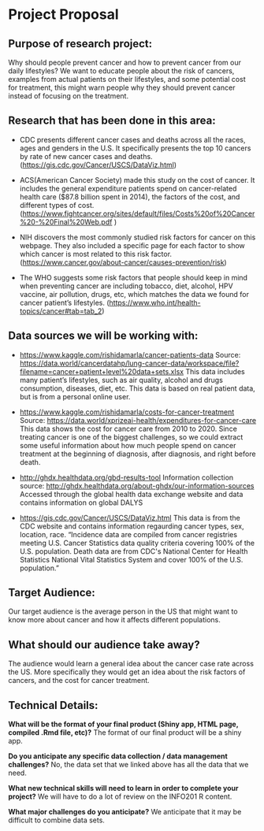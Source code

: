 # Project Proposal
## Purpose of research project: 
Why should people prevent cancer and how to prevent cancer from our daily lifestyles? We want to educate people about the risk of cancers, examples from actual patients on their lifestyles, and some potential cost for treatment, this might warn people why they should prevent cancer instead of focusing on the treatment.

## Research that has been done in this area: 

* CDC presents different cancer cases and deaths across all the races, ages and genders in the U.S. It specifically presents the top 10 cancers by rate of new cancer cases and deaths. (https://gis.cdc.gov/Cancer/USCS/DataViz.html)

* ACS(American Cancer Society) made this study on the cost of cancer. It includes the general expenditure patients spend on cancer-related health care ($87.8 billion spent in 2014), the factors of the cost, and different types of cost.  (https://www.fightcancer.org/sites/default/files/Costs%20of%20Cancer%20-%20Final%20Web.pdf )

* NIH discovers the most commonly studied risk factors for cancer on this webpage. They also included a specific page for each factor to show which cancer is most related to this risk factor. (https://www.cancer.gov/about-cancer/causes-prevention/risk)

* The WHO suggests some risk factors that people should keep in mind when preventing cancer are including tobacco, diet, alcohol, HPV vaccine, air pollution, drugs, etc, which matches the data we found for cancer patient’s lifestyles. (https://www.who.int/health-topics/cancer#tab=tab_2)

## Data sources we will be working with:

* https://www.kaggle.com/rishidamarla/cancer-patients-data 
Source: https://data.world/cancerdatahp/lung-cancer-data/workspace/file?filename=cancer+patient+level%20data+sets.xlsx
This data includes many patient’s lifestyles, such as air quality, alcohol and drugs consumption,  diseases, diet, etc. This data is based on real patient data, but is from a personal online user.

* https://www.kaggle.com/rishidamarla/costs-for-cancer-treatment 
Source: https://data.world/xprizeai-health/expenditures-for-cancer-care
This data shows the cost for cancer care from 2010 to 2020. Since treating cancer is one of the biggest challenges, so we could extract some useful information about how much people spend on cancer treatment at the beginning of diagnosis, after diagnosis, and right before death.

* http://ghdx.healthdata.org/gbd-results-tool
Information collection source: http://ghdx.healthdata.org/about-ghdx/our-information-sources
Accessed through the global health data exchange website and data contains information on global DALYS

* https://gis.cdc.gov/Cancer/USCS/DataViz.html
This data is from the CDC website and contains information regaurding cancer types, sex, location, race.
“Incidence data are compiled from cancer registries meeting U.S. Cancer Statistics data quality criteria covering 100% of the U.S. population. Death data are from CDC's National Center for Health Statistics National Vital Statistics System and cover 100% of the U.S. population.”

## Target Audience:
Our target audience is the average person in the US that might want to know more about cancer and how it affects different populations.

## What should our audience take away?

The audience would learn a general idea about the cancer case rate across the US. More specifically they would get an idea about  the risk factors of cancers, and the cost for cancer treatment.

## Technical Details:

**What will be the format of your final product (Shiny app, HTML page, compiled .Rmd file, etc)?**
The format of our final product will be a shiny app.

**Do you anticipate any specific data collection / data management challenges?**
No, the data set that we linked above has all the data that we need.

**What new technical skills will need to learn in order to complete your project?**
We will have to do a lot of review on the INFO201 R content.

**What major challenges do you anticipate?**
We anticipate that it may be difficult to combine data sets.



